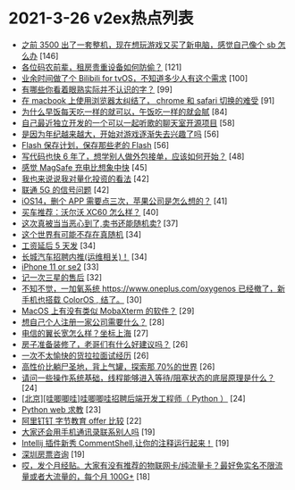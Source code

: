 # 2021-3-26 v2ex热点列表

+ [之前 3500 出了一套整机，现在想玩游戏又买了新电脑，感觉自己像个 sb 怎么办](https://www.v2ex.com/t/765249#reply146) [146]
+ [各位码农前辈，租房贵重设备如何防偷？](https://www.v2ex.com/t/765254#reply121) [121]
+ [业余时间做了个 Bilibili for tvOS，不知道多少人有这个需求](https://www.v2ex.com/t/765455#reply100) [100]
+ [有哪些你看着眼熟实际并不认识的字？](https://www.v2ex.com/t/765262#reply99) [99]
+ [在 macbook 上使用浏览器太纠结了， chrome 和 safari 切换的难受](https://www.v2ex.com/t/765288#reply91) [91]
+ [为什么早饭每天吃一样的就可以，午饭吃一样的就会腻](https://www.v2ex.com/t/765250#reply84) [84]
+ [自己最近独立开发的一个可以一起听歌的聊天室开源项目](https://www.v2ex.com/t/765354#reply58) [58]
+ [是因为年纪越来越大，开始对游戏逐渐失去兴趣了吗](https://www.v2ex.com/t/765480#reply56) [56]
+ [Flash 保存计划，保存那些老的 Flash](https://www.v2ex.com/t/765236#reply56) [56]
+ [写代码也快 6 年了，想学别人做外包接单，应该如何开始？](https://www.v2ex.com/t/765251#reply48) [48]
+ [感觉 MagSafe 充电比想象中快](https://www.v2ex.com/t/765242#reply45) [45]
+ [我也来说说我对量化投资的看法](https://www.v2ex.com/t/765477#reply42) [42]
+ [联通 5G 的信号问题](https://www.v2ex.com/t/765238#reply42) [42]
+ [iOS14，删个 APP 需要点三次，苹果公司是怎么想的？](https://www.v2ex.com/t/765353#reply41) [41]
+ [买车推荐：沃尔沃 XC60 怎么样？](https://www.v2ex.com/t/765252#reply40) [40]
+ [这次真被当当恶心到了,卖书还能随机卖?](https://www.v2ex.com/t/765514#reply37) [37]
+ [这个世界有可能不存在真随机](https://www.v2ex.com/t/765504#reply34) [34]
+ [工资延后 5 天发](https://www.v2ex.com/t/765266#reply34) [34]
+ [长城汽车招聘内推(运维相关)！](https://www.v2ex.com/t/765277#reply34) [34]
+ [iPhone 11 or se2](https://www.v2ex.com/t/765367#reply33) [33]
+ [记一次三星的售后](https://www.v2ex.com/t/765409#reply32) [32]
+ [不知不觉，一加氧系统 https://www.oneplus.com/oxygenos 已经撤了，新手机也搭载 ColorOS , 结了。](https://www.v2ex.com/t/765322#reply30) [30]
+ [MacOS 上有没有类似 MobaXterm 的软件？](https://www.v2ex.com/t/765361#reply29) [29]
+ [想自己个人注册一家公司需要什么？](https://www.v2ex.com/t/765304#reply28) [28]
+ [电信的翼长宽怎么样？坐标上海](https://www.v2ex.com/t/765284#reply27) [27]
+ [房子准备装修了，老哥们有什么好建议吗？](https://www.v2ex.com/t/765267#reply26) [26]
+ [一次不太愉快的货拉拉面试经历](https://www.v2ex.com/t/765296#reply26) [26]
+ [高性价比躺尸圣地，背上气罐，探索那 70%的世界](https://www.v2ex.com/t/765301#reply26) [26]
+ [请问一些操作系统基础，线程能够进入等待/阻塞状态的底层原理是什么？](https://www.v2ex.com/t/765341#reply24) [24]
+ [[北京][哇唧唧哇]哇唧唧哇招聘后端开发工程师（ Python ）](https://www.v2ex.com/t/765355#reply24) [24]
+ [Python web 求教](https://www.v2ex.com/t/765246#reply23) [23]
+ [阿里钉钉 字节教育 offer 比较](https://www.v2ex.com/t/765434#reply22) [22]
+ [大家还会用手机通讯录联系别人吗](https://www.v2ex.com/t/765454#reply19) [19]
+ [Intellij 插件新秀 CommentShell,让你的注释运行起来！](https://www.v2ex.com/t/765282#reply19) [19]
+ [深圳房票咨询](https://www.v2ex.com/t/765407#reply19) [19]
+ [哎，发个月经贴。大家有没有推荐的物联网卡/纯流量卡？最好免实名不限流量或者大流量的，每个月 100G+](https://www.v2ex.com/t/765300#reply18) [18]
